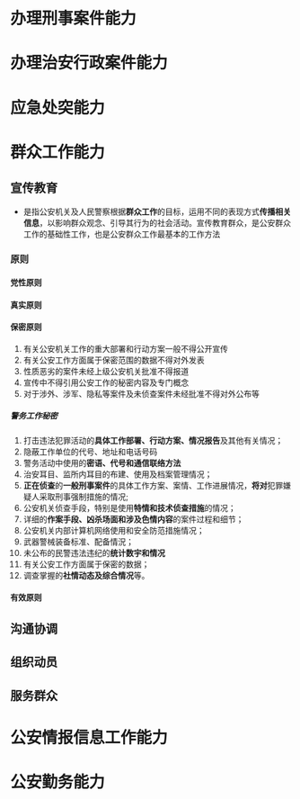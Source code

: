 # 办理刑事案件能力
# 办理治安行政案件能力
# 应急处突能力
# 群众工作能力
## 宣传教育
- 是指公安机关及人民警察根据**群众工作**的目标，运用不同的表现方式**传播相关信息**，以影响群众观念、引导其行为的社会活动。宣传教育群众，是公安群众工作的基础性工作，也是公安群众工作最基本的工作方法
### 原则
#### 党性原则
#### 真实原则
#### 保密原则
1. 有关公安机关工作的重大部署和行动方案一般不得公开宣传
2. 有关公安工作方面属于保密范围的数据不得对外发表
3. 性质恶劣的案件未经上级公安机关批准不得报道
4. 宣传中不得引用公安工作的秘密内容及专门概念
5. 对于涉外、涉军、隐私等案件及未侦查案件未经批准不得对外公布等
##### 警务工作秘密
1. ﻿打击违法犯罪活动的**具体工作部署、行动方案、情况报告**及其他有关情况；
2. ﻿隐蔽工作单位的代号、地址和电话号码
3. 警务活动中使用的**密语、代号和通信联络方法**
4. 治安耳目、监所内耳目的布建、使用及档案管理情况；
5. ﻿﻿**正在侦查**的**一般刑事案件**的具体工作方案、案情、工作进展情况，**将对**犯罪嫌疑人采取刑事强制措施的情况;
6. 公安机关侦查手段，特别是使用**特情和技术侦查措施**的情况；
7. ﻿﻿详细的**作案手段、凶杀场面和涉及色情内容**的案件过程和细节；
8. ﻿公安机关内部计算机网络使用和安全防范措施情况；
9. ﻿﻿武器警械装备标准、配备情況；
10. ﻿﻿未公布的民警违法违纪的**统计数宇和情况**
11. ﻿﻿有关公安工作方面属于保密的数据；
12. ﻿﻿﻿调查掌握的**社情动态及综合情况**等。
#### 有效原则
## 沟通协调
## 组织动员
## 服务群众
# 公安情报信息工作能力
# 公安勤务能力
